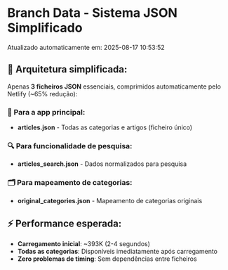 # Branch Data - Sistema JSON Simplificado
Atualizado automaticamente em: 2025-08-17 10:53:52

## 🎯 Arquitetura simplificada:
Apenas **3 ficheiros JSON** essenciais, comprimidos automaticamente pelo Netlify (~65% redução):

### 📱 Para a app principal:
- **articles.json** - Todas as categorias e artigos (ficheiro único)

### 🔍 Para funcionalidade de pesquisa:
- **articles_search.json** - Dados normalizados para pesquisa

### 🗂️ Para mapeamento de categorias:
- **original_categories.json** - Mapeamento de categorias originais

## ⚡ Performance esperada:
- **Carregamento inicial**: ~393K (2-4 segundos)
- **Todas as categorias**: Disponíveis imediatamente após carregamento
- **Zero problemas de timing**: Sem dependências entre ficheiros
